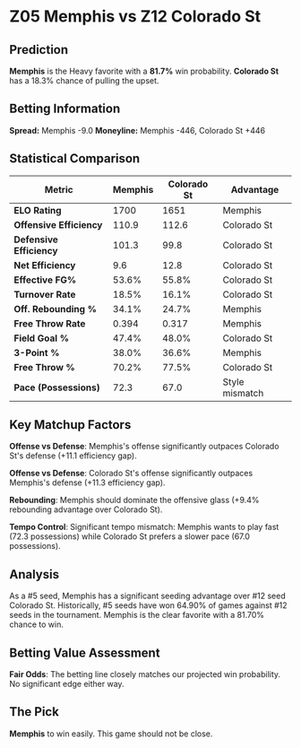 # Z05 Memphis vs Z12 Colorado St

## Prediction
**Memphis** is the Heavy favorite with a **81.7%** win probability.
**Colorado St** has a 18.3% chance of pulling the upset.

## Betting Information
**Spread:** Memphis -9.0
**Moneyline:** Memphis -446, Colorado St +446

## Statistical Comparison

| Metric | Memphis | Colorado St | Advantage |
|--------|-----------------|-----------------|----------|
| **ELO Rating** | 1700 | 1651 | Memphis |
| **Offensive Efficiency** | 110.9 | 112.6 | Colorado St |
| **Defensive Efficiency** | 101.3 | 99.8 | Colorado St |
| **Net Efficiency** | 9.6 | 12.8 | Colorado St |
| **Effective FG%** | 53.6% | 55.8% | Colorado St |
| **Turnover Rate** | 18.5% | 16.1% | Colorado St |
| **Off. Rebounding %** | 34.1% | 24.7% | Memphis |
| **Free Throw Rate** | 0.394 | 0.317 | Memphis |
| **Field Goal %** | 47.4% | 48.0% | Colorado St |
| **3-Point %** | 38.0% | 36.6% | Memphis |
| **Free Throw %** | 70.2% | 77.5% | Colorado St |
| **Pace (Possessions)** | 72.3 | 67.0 | Style mismatch |

## Key Matchup Factors

**Offense vs Defense**: Memphis's offense significantly outpaces Colorado St's defense (+11.1 efficiency gap).

**Offense vs Defense**: Colorado St's offense significantly outpaces Memphis's defense (+11.3 efficiency gap).

**Rebounding**: Memphis should dominate the offensive glass (+9.4% rebounding advantage over Colorado St).

**Tempo Control**: Significant tempo mismatch: Memphis wants to play fast (72.3 possessions) while Colorado St prefers a slower pace (67.0 possessions).

## Analysis

As a #5 seed, Memphis has a significant seeding advantage over #12 seed Colorado St. Historically, #5 seeds have won 64.90% of games against #12 seeds in the tournament. Memphis is the clear favorite with a 81.70% chance to win.

## Betting Value Assessment

**Fair Odds**: The betting line closely matches our projected win probability. No significant edge either way.

## The Pick

**Memphis** to win easily. This game should not be close.

